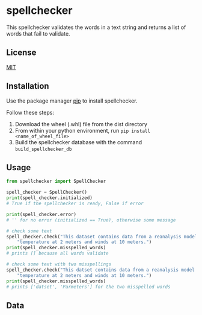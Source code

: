 # spellchecker

This spellchecker validates the words in a text string and returns a list of words that fail to validate.

## License

[MIT](https://choosealicense.com/licenses/mit/)

## Installation

Use the package manager [pip](https://pip.pypa.io/en/stable/) to install spellchecker.

Follow these steps:
1. Download the wheel (.whl) file from the dist directory
1. From within your python environment, run `pip install <name_of_wheel_file>`
1. Build the spellchecker database with the command `build_spellchecker_db`

## Usage

```python
from spellchecker import SpellChecker

spell_checker = SpellChecker()
print(spell_checker.initialized)
# True if the spellchecker is ready, False if error

print(spell_checker.error)
# '' for no error (initialized == True), otherwise some message

# check some text
spell_checker.check("This dataset contains data from a reanalysis model. Parameters include "
    "temperature at 2 meters and winds at 10 meters.")
print(spell_checker.misspelled_words)
# prints [] because all words validate

# check some text with two misspellings
spell_checker.check("This datset contains data from a reanalysis model. Parmeters include "
    "temperature at 2 meters and winds at 10 meters.")
print(spell_checker.misspelled_words)
# prints ['datset', 'Parmeters'] for the two misspelled words
```

## Data
